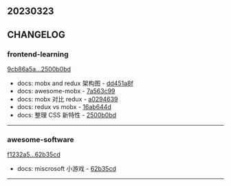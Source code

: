 ## 20230323

## CHANGELOG

### frontend-learning

[9cb86a5a...2500b0bd](https://github.com/zhbhun/frontend-learning/compare/9cb86a5a...2500b0bd)

* docs: mobx and redux 架构图 - [dd451a8f](https://github.com/zhbhun/frontend-learning/commit/dd451a8ffaed96f233229fda3484d4ca4dd92105)
* docs: awesome-mobx - [7a563c99](https://github.com/zhbhun/frontend-learning/commit/7a563c996343070169456e9680f7d55ff7cebdd8)
* docs: mobx 对比 redux - [a0294639](https://github.com/zhbhun/frontend-learning/commit/a029463988cda1f1a8cf13dfd00e7a0db08fdb6e)
* docs: redux vs mobx - [16ab644d](https://github.com/zhbhun/frontend-learning/commit/16ab644d65ed82a19d5417c59302edd6662c9c0d)
* docs: 整理 CSS 新特性 - [2500b0bd](https://github.com/zhbhun/frontend-learning/commit/2500b0bd01af7f716cce7479e055c466d1d59bd4)

---

### awesome-software

[f1232a5...62b35cd](https://github.com/zhbhun/awesome-software/compare/f1232a5...62b35cd)

* docs: miscrosoft 小游戏 - [62b35cd](https://github.com/zhbhun/awesome-software/commit/62b35cd2d0fd3984847d6ff791592228acb1de0e)

---

